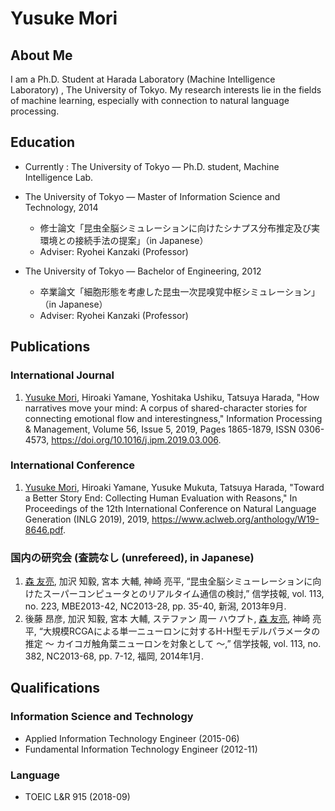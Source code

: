# Yusuke Mori

## About Me

I am a Ph.D. Student at Harada Laboratory (Machine Intelligence Laboratory) , The University of Tokyo. My research interests lie in the fields of machine learning, especially with connection to natural language processing.

## Education

- Currently : The University of Tokyo — Ph.D. student, Machine Intelligence Lab.

- The University of Tokyo — Master of Information Science and Technology, 2014
  - 修士論文「昆虫全脳シミュレーションに向けたシナプス分布推定及び実環境との接続手法の提案」（in Japanese）
  - Adviser: Ryohei Kanzaki (Professor)
- The University of Tokyo — Bachelor of Engineering, 2012
  - 卒業論文「細胞形態を考慮した昆虫一次昆嗅覚中枢シミュレーション」（in Japanese）
  - Adviser: Ryohei Kanzaki (Professor)

## Publications

### International Journal

1. <u>Yusuke Mori</u>, Hiroaki Yamane, Yoshitaka Ushiku, Tatsuya Harada,
"How narratives move your mind: A corpus of shared-character stories for connecting emotional flow and interestingness,"
Information Processing & Management,
Volume 56, Issue 5,
2019,
Pages 1865-1879,
ISSN 0306-4573,
https://doi.org/10.1016/j.ipm.2019.03.006.

### International Conference

1. <u>Yusuke Mori</u>, Hiroaki Yamane, Yusuke Mukuta, Tatsuya Harada, 
"Toward a Better Story End: Collecting Human Evaluation with Reasons," 
In Proceedings of the 12th International Conference on Natural Language Generation (INLG 2019), 2019, https://www.aclweb.org/anthology/W19-8646.pdf.

### 国内の研究会 (査読なし (unrefereed), in Japanese)

1. <u>森 友亮</u>, 加沢 知毅, 宮本 大輔, 神崎 亮平, “昆虫全脳シミューレーションに向けたスーパーコンピュータとのリアルタイム通信の検討,” 信学技報, vol. 113, no. 223, MBE2013-42, NC2013-28, pp. 35-40, 新潟, 2013年9月.
2. 後藤 昂彦, 加沢 知毅, 宮本 大輔, ステファン 周一 ハウプト, <u>森 友亮</u>, 神崎 亮平, “大規模RCGAによる単一ニューロンに対するH-H型モデルパラメータの推定 〜 カイコガ触角葉ニューロンを対象として 〜,” 信学技報, vol. 113, no. 382, NC2013-68, pp. 7-12, 福岡, 2014年1月.

## Qualifications

### Information Science and Technology
- Applied Information Technology Engineer (2015-06)
- Fundamental Information Technology Engineer (2012-11)

### Language
- TOEIC L&R 915 (2018-09)
